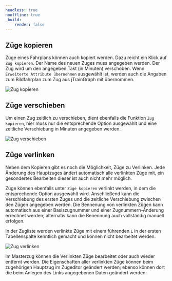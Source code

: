 ```yaml
---
headless: true
nooffline: true
_build:
    render: false
---
```


## Züge kopieren
Züge eines Fahrplans können auch kopiert werden. Dazu reicht ein Klick auf `Zug kopieren`. Der Name des neuen Zuges muss angegeben werden. Der Zug wird um den angegeben Takt (in Minuten) verschoben. Wenn `Erweiterte Attribute übernehmen` ausgewählt ist, werden auch die Angaben zum Bildfahrplan zum Zug aus jTrainGraph mit übernommen.

![Zug kopieren](../kopierfenster.png)

## Züge verschieben
Um einen Zug zeitlich zu verschieben, dient ebenfalls die Funktion `Zug kopieren`, hier muss nur die entsprechende Option ausgewählt und eine zeitliche Verschiebung in Minuten angegeben werden.

![Zug verschieben](../verschiebefenster.png)

## Züge verlinken
Neben dem Kopieren gibt es noch die Möglichkeit, Züge zu Verlinken. Jede Änderung des Hauptzuges ändert automatisch alle verlinkten Züge mit, ein gesondertes Bearbeiten dieser ist auch nicht mehr möglich.

Züge können ebenfalls unter `Züge kopieren` verlinkt werden, in dem die entsprechende Option ausgewählt wird. Anschließend kann die Verschiebung des ersten Zuges und die zeitliche Verschiebung zwischen den Zügen angegeben werden. Die Bennenung von verlinkten Zügen kann automatisch aus einer Basiszugnummer und einer Zugnummern-Änderung errechnet werden; alternativ kann die Benennung auch vollständig manuell erfolgen.

In der Zugliste werden verlinkte Züge mit einem führenden `L` in der ersten Tabellenspalte kenntlich gemacht und können nicht bearbeitet werden. 

![Zug verlinken](../linkfenster.png)

Im Masterzug können die Verlinkten Züge bearbeitet oder auch wieder entfernt werden. Die Eigenschaften aller verlinkten Züge können beim zugehörigen Hauptzug im Zugeditor geändert werden; ebenso können dort die beim Anlegen des Links angegebenen Daten geändert werden:

<!-- TODO: grafik -->
